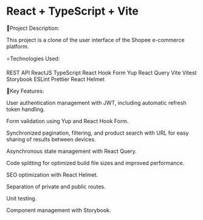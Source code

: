 # React + TypeScript + Vite

🌸Project Description:

This project is a clone of the user interface of the Shopee e-commerce platform.

⭐Technologies Used:

REST API
ReactJS
TypeScript
React Hook Form
Yup
React Query
Vite
Vitest
Storybook
ESLint
Prettier
React Helmet

🔑Key Features:

User authentication management with JWT, including automatic refresh token handling.

Form validation using Yup and React Hook Form.

Synchronized pagination, filtering, and product search with URL for easy sharing of results between devices.

Asynchronous state management with React Query.

Code splitting for optimized build file sizes and improved performance.

SEO optimization with React Helmet.

Separation of private and public routes.

Unit testing.

Component management with Storybook.
